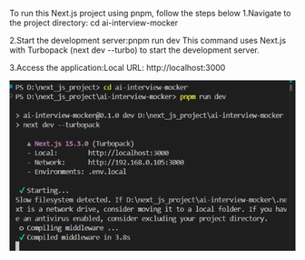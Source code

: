 To run this Next.js project using pnpm, follow the steps below
1.Navigate to the project directory: cd ai-interview-mocker


2.Start the development server:pnpm run dev
  This command uses Next.js with Turbopack (next dev --turbo) to start the development server.

  
3.Access the application:Local URL: http://localhost:3000





![image alt](https://github.com/sharada-patil1508/AI-INTERVIEW-MOCKER/blob/14566e17c763a05598bd499f62615851c4541919/Screenshot%202025-05-01%20213228.png)

